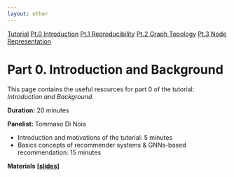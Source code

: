 ```yaml
---
layout: other
---
```


<div class="button-container">
    <a href="https://sisinflab.github.io/tutorial-gnns-recsys-log2023" class="button">Tutorial</a>
    <a href="https://sisinflab.github.io/tutorial-gnns-recsys-log2023/sections/introduction/" class="button_clicked">Pt.0 Introduction</a>
    <a href="https://sisinflab.github.io/tutorial-gnns-recsys-log2023/sections/reproducibility/" class="button">Pt.1 Reproducibility</a>
    <a href="https://sisinflab.github.io/tutorial-gnns-recsys-log2023/sections/graph_topology/" class="button">Pt.2 Graph Topology</a>
    <a href="https://sisinflab.github.io/tutorial-gnns-recsys-log2023/sections/node_representation/" class="button">Pt.3 Node Representation</a>
</div>

# Part 0. Introduction and Background

This page contains the useful resources for part 0 of the tutorial: _Introduction and Background_.

**Duration:** 20 minutes

**Panelist:** Tommaso Di Noia

- Introduction and motivations of the tutorial: 5 minutes
- Basics concepts of recommender systems & GNNs-based recommendation: 15 minutes

**Materials**
**\[[slides](https://sisinflab.github.io/tutorial-gnns-recsys-log2023/assets/slides/Part0.pdf)\]**
